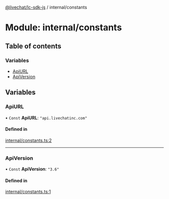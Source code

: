 [@livechat/lc-sdk-js](../README.md) / internal/constants

# Module: internal/constants

## Table of contents

### Variables

- [ApiURL](internal_constants.md#apiurl)
- [ApiVersion](internal_constants.md#apiversion)

## Variables

### ApiURL

• `Const` **ApiURL**: ``"api.livechatinc.com"``

#### Defined in

[internal/constants.ts:2](https://github.com/livechat/lc-sdk-js/blob/c7b3817/src/internal/constants.ts#L2)

___

### ApiVersion

• `Const` **ApiVersion**: ``"3.6"``

#### Defined in

[internal/constants.ts:1](https://github.com/livechat/lc-sdk-js/blob/c7b3817/src/internal/constants.ts#L1)
